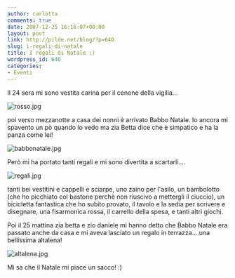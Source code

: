 ```yaml
---
author: carlotta
comments: true
date: 2007-12-25 16:16:07+00:00
layout: post
link: http://pilde.net/blog/?p=640
slug: i-regali-di-natale
title: I regali di Natale :)
wordpress_id: 640
categories:
- Eventi
---
```


Il 24 sera mi sono vestita carina per il cenone della vigilia...

![rosso.jpg](http://pilde.net/blog/wp-content/uploads/2007/12/rosso.jpg)

poi verso mezzanotte a casa dei nonni è arrivato Babbo Natale. Io ancora mi spavento un pò quando lo vedo ma zia Betta dice che è simpatico e ha la panza come lei!

![babbonatale.jpg](http://pilde.net/blog/wp-content/uploads/2007/12/babbonatale.jpg)

Però mi ha portato tanti regali e mi sono divertita a scartarli.... 

![regali.jpg](http://pilde.net/blog/wp-content/uploads/2007/12/regali.jpg)

tanti bei vestitini e cappelli e sciarpe, uno zaino per l'asilo, un bambolotto (che ho picchiato col bastone perchè non riuscivo a mettergli il ciuccio), un bicicletta fantastica che ho subito provato, il tavolo e la sedia per scrivere e disegnare, una fisarmonica rossa, il carrello della spesa, e tanti altri giochi.

Poi il 25 mattina zia betta e zio daniele mi hanno detto che Babbo Natale era passato anche da casa e mi aveva lasciato un regalo in terrazza....una bellissima altalena!

![altalena.jpg](http://pilde.net/blog/wp-content/uploads/2007/12/altalena.jpg)

Mi sa che il Natale mi piace un sacco! :) 
